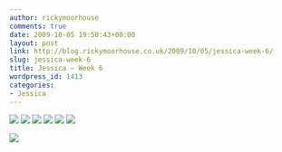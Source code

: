 ```yaml
---
author: rickymoorhouse
comments: true
date: 2009-10-05 19:50:43+00:00
layout: post
link: http://blog.rickymoorhouse.co.uk/2009/10/05/jessica-week-6/
slug: jessica-week-6
title: Jessica – Week 6
wordpress_id: 1413
categories:
- Jessica
---
```


[![](/ricky/images/jessica/06-1.png)](/ricky/images/jessica/06-1.jpg) [![](/ricky/images/jessica/06-2.png)](/ricky/images/jessica/06-2.jpg) [![](/ricky/images/jessica/06-3.png)](/ricky/images/jessica/06-3.jpg) [![](/ricky/images/jessica/06-4.png)](/ricky/images/jessica/06-4.jpg) [![](/ricky/images/jessica/06-5.png)](/ricky/images/jessica/06-5.jpg) [![](/ricky/images/jessica/06-7.png)](/ricky/images/jessica/06-7.jpg)




![](/ricky/images/jessica/06-6.jpg)
